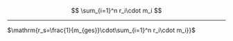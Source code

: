 $$
\sum_{i=1}^n r_i\cdot m_i
$$

---

$\mathrm{r_s=\frac{1}{m_{ges}}\cdot\sum_{i=1}^n r_i\cdot m_i}}$
